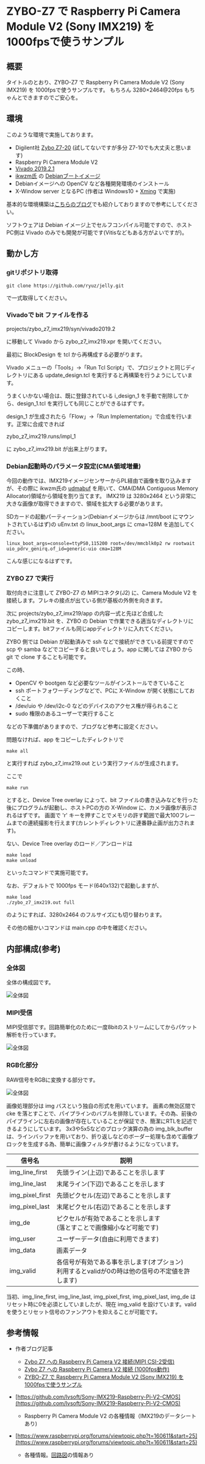 # ZYBO-Z7 で Raspberry Pi Camera Module V2 (Sony IMX219) を 1000fpsで使うサンプル

## 概要
タイトルのとおり、ZYBO-Z7 で Raspberry Pi Camera Module V2 (Sony IMX219) を 1000fpsで使うサンプルです。
もちろん 3280×2464@20fps もちゃんとできますのでご安心を。


## 環境

このような環境で実施しております。

- Digilent社 [Zybo Z7-20](https://reference.digilentinc.com/reference/programmable-logic/zybo-z7/start) (試してないですが多分 Z7-10でも大丈夫と思います)
- Raspberry Pi Camera Module V2
- [Vivado 2019.2.1](https://japan.xilinx.com/support/download.html)
- [ikwzm氏](https://qiita.com/ikwzm) の [Debianブートイメージ](https://qiita.com/ikwzm/items/7e90f0ca2165dbb9a577)
- Debianイメージへの OpenCV など各種開発環境のインストール
- X-Window server となるPC (作者は Windows10 + [Xming](https://sourceforge.net/projects/xming/) で実施)

基本的な環境構築は[こちらのブログ](https://ryuz.qrunch.io/entries/jU8BkKu8bxqOeGAC)でも紹介しておりますので参考にしてください。

ソフトウェアは Debian イメージ上でセルフコンパイル可能ですので、ホストPC側は Vivado のみでも開発が可能です(Vitisなどもある方がよいですが)。


## 動かし方

### gitリポジトリ取得

```
git clone https://github.com/ryuz/jelly.git
```

で一式取得してください。

### Vivadoで bit ファイルを作る

projects/zybo_z7_imx219/syn/vivado2019.2

に移動して Vivado から zybo_z7_imx219.xpr を開いてください。

最初に BlockDesign を tcl から再構成する必要がります。

Vivado メニューの「Tools」→「Run Tcl Script」で、プロジェクトと同じディレクトリにある update_design.tcl を実行すると再構築を行うようにしています。

うまくいかない場合は、既に登録されている i_design_1 を手動で削除してから、design_1.tcl を実行しても同じことができるはずです。

design_1 が生成されたら「Flow」→「Run Implementation」で合成を行います。正常に合成できれば

zybo_z7_imx219.runs/impl_1

に zybo_z7_imx219.bit が出来上がります。

### Debian起動時のパラメータ設定(CMA領域増量)

今回の動作では、IMX219イメージセンサーからPL経由で画像を取り込みますが、その際に ikwzm氏の [udmabuf](https://qiita.com/ikwzm/items/cc1bb33ff43a491440ea) を用いて、CMA(DMA Contiguous Memory Allocator)領域から領域を割り当てます。
IMX219 は 3280x2464 という非常に大きな画像が取得できますので、領域を拡大する必要があります。

SDカードの起動パーティーション(Debianイメージからは /mnt/boot にマウントされているはず)の uEnv.txt の linux_boot_args に cma=128M を追加してください。

```
linux_boot_args=console=ttyPS0,115200 root=/dev/mmcblk0p2 rw rootwait uio_pdrv_genirq.of_id=generic-uio cma=128M
```

こんな感じになるはずです。


### ZYBO Z7 で実行

取付向きに注意して ZYBO-Z7 の MIPIコネクタ(J2) に、Camera Module V2 を接続します。フレキの接点が出ている側が基板の外側を向きます。

次に projects/zybo_z7_imx219/app の内容一式と先ほど合成した zybo_z7_imx219.bit を、ZYBO の Debian で作業できる適当なディレクトリにコピーします。bitファイルも同じappディレクトリに入れてください。

ZYBO 側では Debian が起動済みで ssh などで接続ができている前提ですので scp や samba などでコピーすると良いでしょう。app に関しては ZYBO から git で clone することも可能です。

この時、

- OpenCV や bootgen など必要なツールがインストールできていること
- ssh ポートフォワーディングなどで、PCに X-Window が開く状態にしておくこと
- /dev/uio や /dev/i2c-0 などのデバイスのアクセス権が得られること
- sudo 権限のあるユーザーで実行すること

などの下準備がありますので、ブログなど参考に設定ください。

問題なければ、app をコピーしたディレクトリで

```
make all
```

と実行すれば zybo_z7_imx219.out という実行ファイルが生成されます。

ここで

```
make run
```

とすると、Device Tree overlay によって、bit ファイルの書き込みなどを行った後にプログラムが起動し、ホストPCの方の X-Window に、カメラ画像が表示されるはずです。
画面で 'r' キーを押すことでメモリの許す範囲で最大100フレームまでの連続撮影を行えます(カレントディレクトリに連番静止画が出力されます)。

ない、Device Tree overlay のロード／アンロードは

```
make load
make unload
```

といったコマンドで実施可能です。

なお、デフォルトで 1000fps モード(640x132)で起動しますが、

```
make load
./zybo_z7_imx219.out full
```

のようにすれば、3280x2464 のフルサイズにも切り替わります。

その他の細かいコマンドは main.cpp の中を確認ください。


## 内部構成(参考)

### 全体図

全体の構成図です。

![全体図](doc/block_diagram_system.png)


### MIPI受信

MIPI受信部です。回路簡単化のために一度8bitのストリームにしてからパケット解析を行っています。

![全体図](doc/block_diagram_mipi_rx.png)


### RGB化部分

RAW信号をRGBに変換する部分です。

![全体図](doc/block_diagram_raw2rgb.png)

画像処理部分は img バスという独自の形式を用いています。
画素の無効区間で cke を落とすことで、パイプラインのバブルを排除しています。その為、前後のパイプラインに左右の画像が存在していることが保証でき、簡潔にRTLを記述できるようにしています。
3x3や5x5などのブロック演算の為の img_blk_buffer は、ラインバッファを用いており、折り返しなどのボーダー処理も含めて画像ブロックを生成する為、簡単に画像フィルタが書けるようになっています。

|信号名|説明|
|---|---|
|img_line_first | 先頭ライン(上辺)であることを示します |
|img_line_last  | 末尾ライン(下辺)であることを示します |
|img_pixel_first| 先頭ピクセル(左辺)であることを示します |
|img_pixel_last | 末尾ピクセル(右辺)であることを示します |
|img_de         | ピクセルが有効であることを示します<br>(落とすことで画像縮小など可能です) |
|img_user       | ユーザーデータ(自由に利用できます)|
|img_data       | 画素データ|
|img_valid      | 各信号が有効である事を示します(オプション)<br>利用するとvalidが0の時は他の信号の不定値を許します) |

当初、img_line_first, img_line_last, img_pixel_first, img_pixel_last, img_de はリセット時に0を必須としていましたが、現在 img_valid を設けています。validを使うとリセット信号のファンアウトを抑えることが可能です。


## 参考情報

- 作者ブログ記事
    - [Zybo Z7 への Raspberry Pi Camera V2 接続(MIPI CSI-2受信)](http://ryuz.txt-nifty.com/blog/2018/04/zybo-z7-raspber.html)
    - [Zybo Z7 への Raspberry Pi Camera V2 接続 (1000fps動作)](http://ryuz.txt-nifty.com/blog/2018/05/zybo-z7-raspber.html)
    - [ZYBO-Z7 で Raspberry Pi Camera Module V2 (Sony IMX219) を 1000fpsで使うサンプル](https://ryuz.qrunch.io/entries/HHNg4YlfKOugd19G)

- [https://github.com/lvsoft/Sony-IMX219-Raspberry-Pi-V2-CMOS](https://github.com/lvsoft/Sony-IMX219-Raspberry-Pi-V2-CMOS)
    - Raspberry Pi Camera Module V2 の各種情報（IMX219のデータシートあり)
- [https://www.raspberrypi.org/forums/viewtopic.php?t=160611&start=25](https://www.raspberrypi.org/forums/viewtopic.php?t=160611&start=25)
    - 各種情報。[回路図](https://cdn.hackaday.io/images/5813621484631479007.jpg)の情報あり
